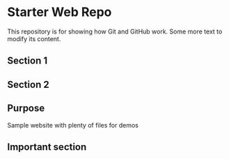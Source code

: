 # Starter Web Repo

This repository is for showing how Git and GitHub work. Some more text to modify its content.

## Section 1 

## Section 2

## Purpose

Sample website with plenty of files for demos

## Important section